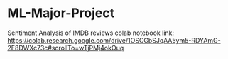 # ML-Major-Project
Sentiment Analysis of IMDB reviews
colab notebook link:
https://colab.research.google.com/drive/1OSCGbSJqAA5ym5-RDYAmG-2F8DWXc73c#scrollTo=wTjPMj4okOuq
